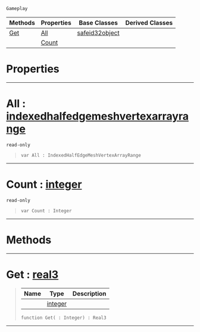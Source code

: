  `Gameplay`

|Methods|Properties|Base Classes|Derived Classes|
|---|---|---|---|
|[ Get](https://github.com/dragonCASTjosh/PlasmaDocs/blob/master/code_reference/class_reference/indexedhalfedgemeshvertexarray.markdown#get-plasma-engine-document)|[ All](https://github.com/dragonCASTjosh/PlasmaDocs/blob/master/code_reference/class_reference/indexedhalfedgemeshvertexarray.markdown#all-plasma-engine-document)|[safeid32object](https://github.com/dragonCASTjosh/PlasmaDocs/blob/master/code_reference/class_reference/safeid32object.markdown)| |
| |[ Count](https://github.com/dragonCASTjosh/PlasmaDocs/blob/master/code_reference/class_reference/indexedhalfedgemeshvertexarray.markdown#count-plasma-engine-docume)| | |


 #  Properties


---  
 #  All : [indexedhalfedgemeshvertexarrayrange](https://github.com/dragonCASTjosh/PlasmaDocs/blob/master/code_reference/class_reference/indexedhalfedgemeshvertexarrayrange.markdown)

 `read-only`

> 
> ``` lang=cpp, name=Lightning
> var All : IndexedHalfEdgeMeshVertexArrayRange


---  
 #  Count : [integer](https://github.com/dragonCASTjosh/PlasmaDocs/blob/master/code_reference/lightning_base_types/integer.markdown)

 `read-only`

> 
> ``` lang=cpp, name=Lightning
> var Count : Integer


---  
 #  Methods


---  
 #  Get : [real3](https://github.com/dragonCASTjosh/PlasmaDocs/blob/master/code_reference/lightning_base_types/real3.markdown)

> 
> |Name|Type|Description|
> |---|---|---|
> ||[integer](https://github.com/dragonCASTjosh/PlasmaDocs/blob/master/code_reference/lightning_base_types/integer.markdown)| |
> ``` lang=cpp, name=Lightning
> function Get( : Integer) : Real3
> ``` 


---  
 

 